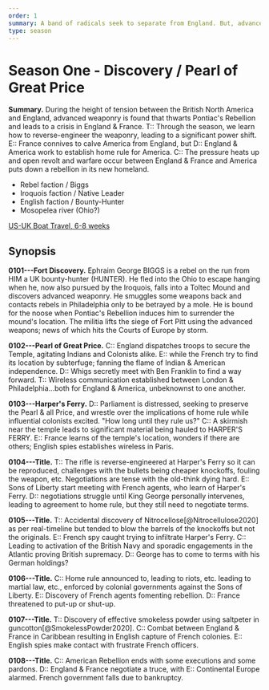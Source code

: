 ```yaml
---
order: 1
summary: A band of radicals seek to separate from England. But, advanced tech is discovered in the Ohio, leading to a three-way struggle for who would control it.
type: season
---
```


# Season One - Discovery / Pearl of Great Price

**Summary.** During the height of tension between the British North America and England, advanced weaponry is found that thwarts Pontiac's Rebellion and leads to a crisis in England & France. T:: Through the season, we learn how to reverse-engineer the weaponry, leading to a significant power shift. E:: France connives to calve America from England, but D:: England & America work to establish home rule for America. C:: The pressure heats up and open revolt and warfare occur between England & France and America puts down a rebellion in its new homeland.

<!--
* **Combat** - The Sons of Liberty forms, hopes to gain access to the Mound and expel Royal forces, the struggle between them leads to [Fort Discovery](https://en.wikipedia.org/wiki/Fort_de_Chartres).
* **Espionage / Technology** - BIGG's discovers the Mound and weapons, only to lose the secret. British forces use weapons from a Mound's cache during [Pontiac's War](https://en.wikipedia.org/wiki/Pontiac%27s_War) to defeat the Indians.
* D:: - The negotiation between England and the Americas heads towards IRL results when the Mound causes England to change its approach to hold its colonies and the [1763 Proclamation](https://en.wikipedia.org/wiki/Royal_Proclamation_of_1763). -->

- Rebel faction / Biggs
- Iroquois faction / Native Leader
- English faction / Bounty-Hunter
- Mosopelea river (Ohio?)

[US-UK Boat Travel, 6-8 weeks](https://history.stackexchange.com/questions/33596/how-long-would-it-take-to-travel-from-england-to-the-colonies-in-the-early-1700s)

## Synopsis

**0101---Fort Discovery.** <!-- Episode 1 T:: During the height of tension between the British North American colonies and England, a son of Liberty discovers a trove of advanced technology. C:: Pontiac's Rebellion thwarted, D:: England terrified. E:: France sees an opportunity. -->
Ephraim George BIGGS is a rebel on the run from HIM a UK bounty-hunter (HUNTER). He fled into the Ohio to escape hanging when he, now also pursued by the Iroquois, falls into a Toltec Mound and discovers advanced weaponry. He smuggles some weapons back and contacts rebels in Philadelphia only to be betrayed by a mole. He is bound for the noose when Pontiac's Rebellion induces him to surrender the mound's location. The militia lifts the siege of Fort Pitt using the advanced weapons; news of which hits the Courts of Europe by storm.

<!-- . He is then chased by the Iroquois, when he falls into a Toltec mound. The Iroquois don't follow out of fear of the holy site? He discovers the tech, and decides this is a way to get rid of the English. He gets back to civilization and contacts his rebel friends, but is betrayed when that friend turned out to be an English spy. He is returned to be executed by firing squad, but not before sharing the location with a fellow rebel (overheard). -->

<!--
BIGGS is a rebel fleeing BOUNTYHUNTER by running into the Ohio. When he is wounded by INDIANS during Pontiac's War, he hides in the Toltec Mound.

He discovers weapons and experiments with a few, using one he is familiar with to fight off the indians and escape.
Meanwhile, negotiations in England reveal the friction between the American desire for greater representation and English prejudice & contempt.

Back in Charlotina, Biggs tries to evade the BOUNTYHUNTER, but is captured with his new weapon & other booty on a drag sled.

Biggs is in jail while the BOUNTYHUNTER and local JUDGE discuss the weapons. Biggs' BROTHER the attorney shows up and tries to free Biggs.

BOUNTYHUNTER retraces Bigg's path, and uses the rifle to single-handedly stop an indian ambush on him before he finds the mound.

BOUNTYHUNTER back in town decides to kill Biggs as the only-other who knows where the Mound is, instead able to hasten Bigg's hanging by promising to bring judge in on it. Indian fights intensify.

BOUNTYHUNTER trains 16 soldiers on rifles when they respond to an indian raid on nearby settlement. They recover the captives and kill the indians, learn of the planned [Ft Pitt attack](https://en.wikipedia.org/wiki/Siege_of_Fort_Pitt).

BOUNTYHUNTER and platoon thwart the indian siege on Ft. Pitt [Bushy Run](https://web.archive.org/web/20051030214631/http://mohicanpress.com/bushy_run.html) [link](https://en.wikipedia.org/wiki/Battle_of_Bushy_Run) [link](https://en.wikipedia.org/wiki/Bushy_Run_Battlefield). The news of this travels to London where they debate the 1763 Declaration. News of the weapons prevents London from the Declaration. -->

**0102---Pearl of Great Price.** <!-- Episode 2 -->
C:: England dispatches troops to secure the Temple, agitating Indians and Colonists alike.
E:: while the French try to find its location by subterfuge; fanning the flame of Indian & American independence.
D:: Whigs secretly meet with Ben Franklin to find a way forward.
T:: Wireless communication established between London & Philadelphia...both for England & America, unbeknownst to one another.

**0103---Harper's Ferry.** <!-- Episode 3 -->
D:: Parliament is distressed, seeking to preserve the Pearl & all Price, and wrestle over the implications of home rule while influential colonists excited. "How long until they rule us?"
C:: A skirmish near the temple leads to significant material being hauled to HARPER'S FERRY.
E:: France learns of the temple's location, wonders if there are others; English spies establishes wireless in Paris.

**0104---Title.** <!-- Episode 4 -->
T:: The rifle is reverse-engineered at Harper's Ferry so it can be reproduced, challenges with the bullets being cheaper knockoffs, fouling the weapon, etc. Negotiations are tense with the old-think dying hard.
E:: Sons of Liberty start meeting with French agents, who learn of Harper's Ferry.
D:: negotiations struggle until King George personally intervenes, leading to agreement to home rule, but they still need to negotiate terms.

**0105---Title.** <!-- Episode 5 -->
T:: Accidental discovery of Nitrocellose[@Nitrocellulose2020] as per real-timeline but tended to blow the barrels of the knockoffs but not the originals.
E:: French spy caught trying to infiltrate Harper's Ferry.
C:: Leading to activation of the British Navy and sporadic  engagements in the Atlantic proving British supremacy.
D:: George has to come to terms with his German holdings?

**0106---Title.** <!-- Episode 6 -->
C:: Home rule announced to, leading to riots, etc. leading to martial law, etc., enforced by colonial governments against the Sons of Liberty.
E:: Discovery of French agents fomenting rebellion.
D:: France threatened to put-up or shut-up.

**0107---Title.** <!-- Episode 7 -->
T:: Discovery of effective smokeless powder using saltpeter in guncotton[@SmokelessPowder2020].
C:: Combat between England & France in Caribbean resulting in English capture of French colonies.
E:: English spies make contact with frustrate French officers.

**0108---Title.** <!-- Episode 8 -->
C:: American Rebellion ends with some executions and some pardons.
D:: England & France negotiate a truce, with
E:: Continental Europe alarmed. French government falls due to bankruptcy.
